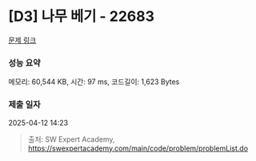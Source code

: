 # [D3] 나무 베기 - 22683 

[문제 링크](https://swexpertacademy.com/main/code/problem/problemDetail.do?contestProbId=AZIyCYJ6p30DFAQP) 

### 성능 요약

메모리: 60,544 KB, 시간: 97 ms, 코드길이: 1,623 Bytes

### 제출 일자

2025-04-12 14:23



> 출처: SW Expert Academy, https://swexpertacademy.com/main/code/problem/problemList.do
